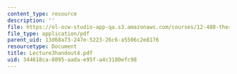 ```yaml
---
content_type: resource
description: ''
file: https://ol-ocw-studio-app-qa.s3.amazonaws.com/courses/12-480-thermodynamics-for-geoscientists-fall-2006/344618ca8095aadae95fa4c3180efc98_Lecture3handout4.pdf
file_type: application/pdf
parent_uid: 13d68a73-247e-5223-26c6-a5506c2e8176
resourcetype: Document
title: Lecture3handout4.pdf
uid: 344618ca-8095-aada-e95f-a4c3180efc98
---
```

